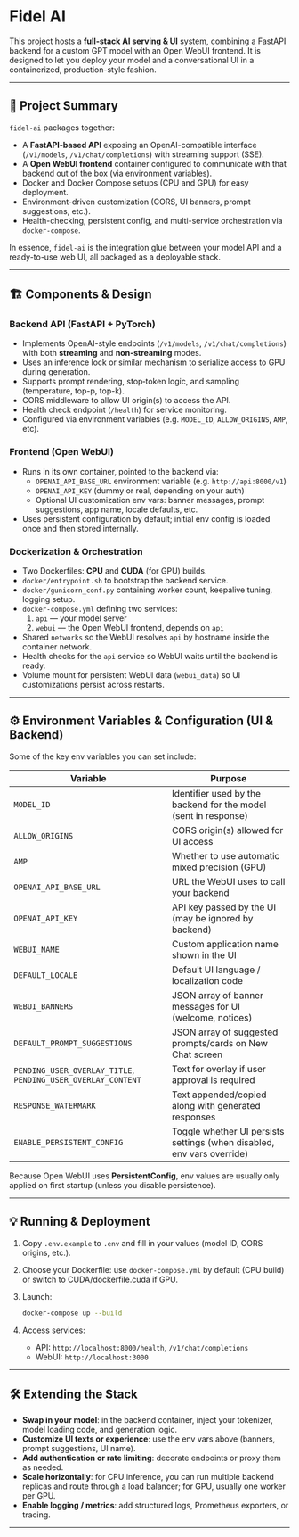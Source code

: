 # Fidel AI

This project hosts a **full-stack AI serving & UI** system, combining a FastAPI backend for a custom GPT model with an Open WebUI frontend. It is designed to let you deploy your model and a conversational UI in a containerized, production-style fashion.

---

## 🚀 Project Summary

`fidel-ai` packages together:

- A **FastAPI-based API** exposing an OpenAI-compatible interface (`/v1/models`, `/v1/chat/completions`) with streaming support (SSE).
- A **Open WebUI frontend** container configured to communicate with that backend out of the box (via environment variables).
- Docker and Docker Compose setups (CPU and GPU) for easy deployment.
- Environment-driven customization (CORS, UI banners, prompt suggestions, etc.).
- Health-checking, persistent config, and multi-service orchestration via `docker-compose`.

In essence, `fidel-ai` is the integration glue between your model API and a ready-to-use web UI, all packaged as a deployable stack.

---

## 🏗 Components & Design

### Backend API (FastAPI + PyTorch)

- Implements OpenAI-style endpoints (`/v1/models`, `/v1/chat/completions`) with both **streaming** and **non-streaming** modes.
- Uses an inference lock or similar mechanism to serialize access to GPU during generation.
- Supports prompt rendering, stop‐token logic, and sampling (temperature, top-p, top-k).
- CORS middleware to allow UI origin(s) to access the API.
- Health check endpoint (`/health`) for service monitoring.
- Configured via environment variables (e.g. `MODEL_ID`, `ALLOW_ORIGINS`, `AMP`, etc).

### Frontend (Open WebUI)

- Runs in its own container, pointed to the backend via:
  - `OPENAI_API_BASE_URL` environment variable (e.g. `http://api:8000/v1`)
  - `OPENAI_API_KEY` (dummy or real, depending on your auth)
  - Optional UI customization env vars: banner messages, prompt suggestions, app name, locale defaults, etc.
- Uses persistent configuration by default; initial env config is loaded once and then stored internally.

### Dockerization & Orchestration

- Two Dockerfiles: **CPU** and **CUDA** (for GPU) builds.
- `docker/entrypoint.sh` to bootstrap the backend service.
- `docker/gunicorn_conf.py` containing worker count, keepalive tuning, logging setup.
- `docker-compose.yml` defining two services:
  1. `api` — your model server
  2. `webui` — the Open WebUI frontend, depends on `api`
- Shared `networks` so the WebUI resolves `api` by hostname inside the container network.
- Health checks for the `api` service so WebUI waits until the backend is ready.
- Volume mount for persistent WebUI data (`webui_data`) so UI customizations persist across restarts.

---

## ⚙ Environment Variables & Configuration (UI & Backend)

Some of the key env variables you can set include:

| Variable | Purpose |
|---|---|
| `MODEL_ID` | Identifier used by the backend for the model (sent in response) |
| `ALLOW_ORIGINS` | CORS origin(s) allowed for UI access |
| `AMP` | Whether to use automatic mixed precision (GPU) |
| `OPENAI_API_BASE_URL` | URL the WebUI uses to call your backend |
| `OPENAI_API_KEY` | API key passed by the UI (may be ignored by backend) |
| `WEBUI_NAME` | Custom application name shown in the UI |
| `DEFAULT_LOCALE` | Default UI language / localization code |
| `WEBUI_BANNERS` | JSON array of banner messages for UI (welcome, notices) |
| `DEFAULT_PROMPT_SUGGESTIONS` | JSON array of suggested prompts/cards on New Chat screen |
| `PENDING_USER_OVERLAY_TITLE`, `PENDING_USER_OVERLAY_CONTENT` | Text for overlay if user approval is required |
| `RESPONSE_WATERMARK` | Text appended/copied along with generated responses |
| `ENABLE_PERSISTENT_CONFIG` | Toggle whether UI persists settings (when disabled, env vars override) |

Because Open WebUI uses **PersistentConfig**, env values are usually only applied on first startup (unless you disable persistence).  

---

## 💡 Running & Deployment

1. Copy `.env.example` to `.env` and fill in your values (model ID, CORS origins, etc.).
2. Choose your Dockerfile: use `docker-compose.yml` by default (CPU build) or switch to CUDA/dockerfile.cuda if GPU.
3. Launch:
   ```bash
   docker-compose up --build


4. Access services:

   * API: `http://localhost:8000/health`, `/v1/chat/completions`
   * WebUI: `http://localhost:3000`

---

## 🛠 Extending the Stack

* **Swap in your model**: in the backend container, inject your tokenizer, model loading code, and generation logic.
* **Customize UI texts or experience**: use the env vars above (banners, prompt suggestions, UI name).
* **Add authentication or rate limiting**: decorate endpoints or proxy them as needed.
* **Scale horizontally**: for CPU inference, you can run multiple backend replicas and route through a load balancer; for GPU, usually one worker per GPU.
* **Enable logging / metrics**: add structured logs, Prometheus exporters, or tracing.

---
